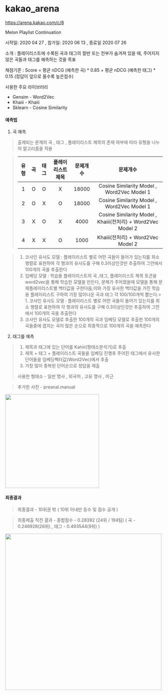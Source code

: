 # kakao_arena
https://arena.kakao.com/c/8

Melon Playlist Continuation

시작일: 2020 04 27 , 참가일: 2020 06 13 , 종료일 2020 07 26

소개 : 플레이리스트에 수록된 곡과 태그의 절반 또는 전부가 숨겨져 있을 때, 주어지지 않은 곡들과 태그를 예측하는 것을 목표

채점기준 : Score = 평균 nDCG (예측한 곡) * 0.85 + 평균 nDCG (예측한 태그) * 0.15 (정답이 앞으로 올수록 높은점수)

사용한 주요 라이브러리 
* Gensim - Word2Vec 
* Khaiii - Khaiii 
* Sklearn - Cosine Similarity  


#### 예측법
1. 곡 예측
> 출제되는 문제의 곡 , 태그 , 플레이리스트 제목의 존재 여부에 따라 유형을 나누어 알고리즘을 적용

> |유형|곡|태그|플레이리스트 제목|문제개수|문제개수|
> |:---:|:---:|:---:|:---:|:---:|:---:|
> |1|O|O|X|18000|Cosine Similarity Model , Word2Vec Model 1|
> |2|O|X|O|18000|Cosine Similarity Model , Word2Vec Model 1|
> |3|X|O|X|4000|Cosine Similarity Model , Khaiii(전처리) + Word2Vec Model 2|
> |4|X|X|O|1000|Khaiii(전처리) +  Word2Vec Model 2|

> 1. 코사인 유사도 모델 :  플레이리스트 별로 어떤 곡들이 들어가 있는지를 희소 행렬로 표현하여 각 행과의 유사도를 구해 0.3이상인것만 추출하여 그안에서 100개의 곡을 추출한다
> 2. 임베딩 모델 : 학습용 플레이리스트의 곡 ,태그, 플레이리스트 제목 토큰을 word2vec을 통해 학습한 모델을 만든다, 문제가 주어졌을때 모델을 통해 문제플레이리스트별 백터값을 구한다음,이와 가장 유사한 백터값을 가진 학습용 플레이리스트 구하여 가장 많이나온 곡과 태그 각 100/100개씩 뽑는다.> 1. 코사인 유사도 모델 :  플레이리스트 별로 어떤 곡들이 들어가 있는지를 희소 행렬로 표현하여 각 행과의 유사도를 구해 0.3이상인것만 추출하여 그안에서 100개의 곡을 추출한다
> 3. 코사인 유사도 모델로 추출한 100개의 곡과 임베딩 모델로 추출한 100개의 곡들중에 겹치는 곡이 많은 순으로 최종적으로 100개의 곡을 예측한다



2. 태그를 예측
> 1. 제목과 태그에 있는 단어를 Kahiii(형태소분석기)로 추출 
> 2. 제목 + 태그 + 플레이리스트 곡들을 임베딩 진행후 주어진 태그에서 유사한 단어들을 임베딩벡터값(Word2Vec)에서 추출
> 3. 가장 많이 중복된 단어순으로 정답을 제출
>  
> 사용한 형태소 - 일반 명사 , 외국어 , 고유 명사 , 어근

> 추가한 사전 - preanal.manual 

<img src="https://user-images.githubusercontent.com/59998259/127766314-9052f39e-43fb-42f4-86bd-12c4f75f41f9.png" width="300">




#### 최종결과
> 최종결과 - 10위권 밖 ( 10위 이내만 등수 및 점수 공개 ) 

> 최종제출 직전 결과 - 종합점수 -  0.28392 (24위 / 194팀) ( 곡 - 0.246928(26위) , 태그 - 0.493544(9위) )

<img src="https://user-images.githubusercontent.com/59998259/127766458-f3b880e2-c73d-41d8-aa75-e37cb4d8c1c1.png" width="500">
